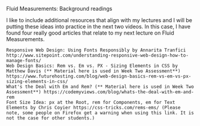 Fluid Measurements: Background readings

I like to include additional resources that align with my lectures and I will be putting these ideas into practice in the next two videos. In this case, I have found four really good articles that relate to my next lecture on Fluid Measurements.

    Responsive Web Design: Using Fonts Responsibly by Annarita Tranfici http://www.sitepoint.com/understanding-responsive-web-design-how-to-manage-fonts/
    Web Design Basics: Rem vs. Em vs. PX - Sizing Elements in CSS by Matthew Davis (** Material here is used in Week Two Assessment**) https://www.futurehosting.com/blog/web-design-basics-rem-vs-em-vs-px-sizing-elements-in-css/
    What's the Deal with Em and Rem? (** Material here is used in Week Two Assessment**) https://codemyviews.com/blog/whats-the-deal-with-em-and-rem
    Font Size Idea: px at the Root, rem for Components, em for Text Elements by Chris Coyier https://css-tricks.com/rems-ems/ (Please note, some people on Firefox get a warning when using this link. It is not the case for other students.)